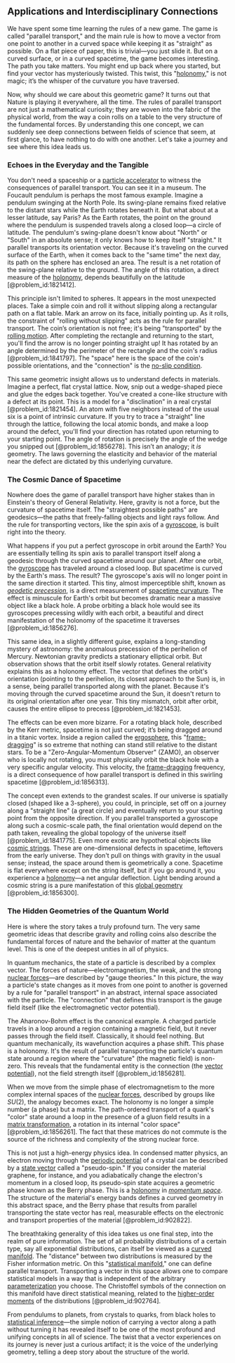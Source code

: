 ## Applications and Interdisciplinary Connections

We have spent some time learning the rules of a new game. The game is called "parallel transport," and the main rule is how to move a vector from one point to another in a curved space while keeping it as "straight" as possible. On a flat piece of paper, this is trivial—you just slide it. But on a curved surface, or in a curved spacetime, the game becomes interesting. The path you take matters. You might end up back where you started, but find your vector has mysteriously twisted. This twist, this "[holonomy](@article_id:136557)," is not magic; it’s the whisper of the curvature you have traversed.

Now, why should we care about this geometric game? It turns out that Nature is playing it everywhere, all the time. The rules of parallel transport are not just a mathematical curiosity; they are woven into the fabric of the physical world, from the way a coin rolls on a table to the very structure of the fundamental forces. By understanding this one concept, we can suddenly see deep connections between fields of science that seem, at first glance, to have nothing to do with one another. Let's take a journey and see where this idea leads us.

### Echoes in the Everyday and the Tangible

You don't need a spaceship or a [particle accelerator](@article_id:269213) to witness the consequences of parallel transport. You can see it in a museum. The Foucault pendulum is perhaps the most famous example. Imagine a pendulum swinging at the North Pole. Its swing-plane remains fixed relative to the distant stars while the Earth rotates beneath it. But what about at a lesser latitude, say Paris? As the Earth rotates, the point on the ground where the pendulum is suspended travels along a closed loop—a circle of latitude. The pendulum's swing-plane doesn't know about "North" or "South" in an absolute sense; it only knows how to keep itself "straight." It parallel transports its orientation vector. Because it's traveling on the curved surface of the Earth, when it comes back to the "same time" the next day, its path on the sphere has enclosed an area. The result is a net rotation of the swing-plane relative to the ground. The angle of this rotation, a direct measure of the [holonomy](@article_id:136557), depends beautifully on the latitude [@problem_id:1821412].

This principle isn't limited to spheres. It appears in the most unexpected places. Take a simple coin and roll it without slipping along a rectangular path on a flat table. Mark an arrow on its face, initially pointing up. As it rolls, the constraint of "rolling without slipping" acts as the rule for parallel transport. The coin’s orientation is not free; it's being "transported" by the [rolling motion](@article_id:175717). After completing the rectangle and returning to the start, you'll find the arrow is no longer pointing straight up! It has rotated by an angle determined by the perimeter of the rectangle and the coin's radius [@problem_id:1841797]. The "space" here is the space of the coin's possible orientations, and the "connection" is the [no-slip condition](@article_id:275176).

This same geometric insight allows us to understand defects in materials. Imagine a perfect, flat crystal lattice. Now, snip out a wedge-shaped piece and glue the edges back together. You've created a cone-like structure with a defect at its point. This is a model for a "disclination" in a real crystal [@problem_id:1821454]. An atom with five neighbors instead of the usual six is a point of intrinsic curvature. If you try to trace a "straight" line through the lattice, following the local atomic bonds, and make a loop around the defect, you'll find your direction has rotated upon returning to your starting point. The angle of rotation is precisely the angle of the wedge you snipped out [@problem_id:1856278]. This isn’t an analogy; it *is* geometry. The laws governing the elasticity and behavior of the material near the defect are dictated by this underlying curvature.

### The Cosmic Dance of Spacetime

Nowhere does the game of parallel transport have higher stakes than in Einstein's theory of General Relativity. Here, gravity is not a force, but the curvature of spacetime itself. The "straightest possible paths" are geodesics—the paths that freely-falling objects and light rays follow. And the rule for transporting vectors, like the spin axis of a [gyroscope](@article_id:172456), is built right into the theory.

What happens if you put a perfect gyroscope in orbit around the Earth? You are essentially telling its spin axis to parallel transport itself along a geodesic through the curved spacetime around our planet. After one orbit, the [gyroscope](@article_id:172456) has traveled around a closed loop. But spacetime is curved by the Earth's mass. The result? The gyroscope's axis will no longer point in the same direction it started. This tiny, almost imperceptible shift, known as *[geodetic precession](@article_id:160365)*, is a direct measurement of [spacetime curvature](@article_id:160597). The effect is minuscule for Earth's orbit but becomes dramatic near a massive object like a black hole. A probe orbiting a black hole would see its gyroscopes precessing wildly with each orbit, a beautiful and direct manifestation of the holonomy of the spacetime it traverses [@problem_id:1856276].

This same idea, in a slightly different guise, explains a long-standing mystery of astronomy: the anomalous precession of the perihelion of Mercury. Newtonian gravity predicts a stationary elliptical orbit. But observation shows that the orbit itself slowly rotates. General relativity explains this as a holonomy effect. The vector that defines the orbit's orientation (pointing to the perihelion, its closest approach to the Sun) is, in a sense, being parallel transported along with the planet. Because it's moving through the curved spacetime around the Sun, it doesn't return to its original orientation after one year. This tiny mismatch, orbit after orbit, causes the entire ellipse to precess [@problem_id:1821453].

The effects can be even more bizarre. For a rotating black hole, described by the Kerr metric, spacetime is not just curved; it’s being dragged around in a titanic vortex. Inside a region called the [ergosphere](@article_id:160253), this "[frame-dragging](@article_id:159698)" is so extreme that nothing can stand still relative to the distant stars. To be a "Zero-Angular-Momentum Observer" (ZAMO), an observer who is locally not rotating, you must physically orbit the black hole with a very specific angular velocity. This velocity, the [frame-dragging](@article_id:159698) frequency, is a direct consequence of how parallel transport is defined in this swirling spacetime [@problem_id:1856313].

The concept even extends to the grandest scales. If our universe is spatially closed (shaped like a 3-sphere), you could, in principle, set off on a journey along a "straight line" (a great circle) and eventually return to your starting point from the opposite direction. If you parallel transported a gyroscope along such a cosmic-scale path, the final orientation would depend on the path taken, revealing the global topology of the universe itself [@problem_id:1841775]. Even more exotic are hypothetical objects like [cosmic strings](@article_id:142518). These are one-dimensional defects in spacetime, leftovers from the early universe. They don't pull on things with gravity in the usual sense; instead, the space around them is geometrically a cone. Spacetime is flat everywhere except on the string itself, but if you go around it, you experience a [holonomy](@article_id:136557)—a net angular deflection. Light bending around a cosmic string is a pure manifestation of this [global geometry](@article_id:197012) [@problem_id:1856300].

### The Hidden Geometries of the Quantum World

Here is where the story takes a truly profound turn. The very same geometric ideas that describe gravity and rolling coins also describe the fundamental forces of nature and the behavior of matter at the quantum level. This is one of the deepest unities in all of physics.

In quantum mechanics, the state of a particle is described by a complex vector. The forces of nature—electromagnetism, the weak, and the strong [nuclear forces](@article_id:142754)—are described by "gauge theories." In this picture, the way a particle's state changes as it moves from one point to another is governed by a rule for "parallel transport" in an abstract, internal space associated with the particle. The "connection" that defines this transport is the gauge field itself (like the electromagnetic vector potential).

The Aharonov-Bohm effect is the canonical example. A charged particle travels in a loop around a region containing a magnetic field, but it never passes through the field itself. Classically, it should feel nothing. But quantum mechanically, its wavefunction acquires a phase shift. This phase is a holonomy. It's the result of parallel transporting the particle's quantum state around a region where the "curvature" (the magnetic field) is non-zero. This reveals that the fundamental entity is the connection (the [vector potential](@article_id:153148)), not the field strength itself [@problem_id:1856281].

When we move from the simple phase of electromagnetism to the more complex internal spaces of the [nuclear forces](@article_id:142754), described by groups like $SU(2)$, the analogy becomes exact. The holonomy is no longer a simple number (a phase) but a matrix. The path-ordered transport of a quark's "color" state around a loop in the presence of a gluon field results in a [matrix transformation](@article_id:151128), a rotation in its internal "color space" [@problem_id:1856261]. The fact that these matrices do not commute is the source of the richness and complexity of the strong nuclear force.

This is not just a high-energy physics idea. In condensed matter physics, an electron moving through the [periodic potential](@article_id:140158) of a crystal can be described by a [state vector](@article_id:154113) called a "pseudo-spin." If you consider the material graphene, for instance, and you adiabatically change the electron's momentum in a closed loop, its pseudo-spin state acquires a geometric phase known as the Berry phase. This is a [holonomy](@article_id:136557) in *[momentum space](@article_id:148442)*. The structure of the material's energy bands defines a curved geometry in this abstract space, and the Berry phase that results from parallel transporting the state vector has real, measurable effects on the electronic and transport properties of the material [@problem_id:902822].

The breathtaking generality of this idea takes us one final step, into the realm of pure information. The set of all probability distributions of a certain type, say all exponential distributions, can itself be viewed as a [curved manifold](@article_id:267464). The "distance" between two distributions is measured by the Fisher information metric. On this "[statistical manifold](@article_id:265572)," one can define parallel transport. Transporting a vector in this space allows one to compare statistical models in a way that is independent of the arbitrary [parameterization](@article_id:264669) you choose. The Christoffel symbols of the connection on this manifold have direct statistical meaning, related to the [higher-order moments](@article_id:266442) of the distributions [@problem_id:902764].

From pendulums to planets, from crystals to quarks, from black holes to [statistical inference](@article_id:172253)—the simple notion of carrying a vector along a path without turning it has revealed itself to be one of the most profound and unifying concepts in all of science. The twist that a vector experiences on its journey is never just a curious artifact; it is the voice of the underlying geometry, telling a deep story about the structure of the world.